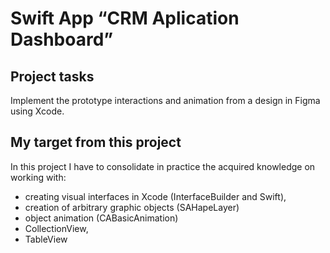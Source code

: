 # Swift App “CRM Aplication Dashboard”

## Project tasks
Implement the prototype interactions and animation from a design in Figma using Xcode.

## My target from this project
In this project I have to consolidate in practice the acquired knowledge on working with:
- creating visual interfaces in Xcode (InterfaceBuilder and Swift),
- creation of arbitrary graphic objects (SAHapeLayer)
- object animation (CABasicAnimation)
- CollectionView,
- TableView
